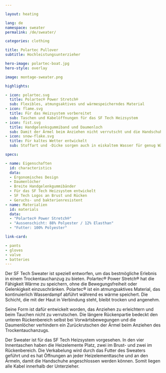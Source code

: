 ```yaml
---

layout: heating

lang: de
namespace: sweater
permalink: /de/sweater/

categories: clothing

title: Polartec Pullover
subtitle: Hochleistungsunterzieher

hero-image: polartec-boat.jpg
hero-style: overlay

image: montage-sweater.png

highlights:

- icon: polartec.svg
  title: Polartec® Power Stretch®
  sub: Flexibles, atmungsaktives und wärmespeicherndes Material
- icon: flame.svg
  title: Für das Heizsystem vorbereitet
  sub: Taschen und Kabelöffnungen für das SF Tech Heizsystem
- icon: fist.svg
  title: Handgelenksgummiband und Daumenloch
  sub: Damit der Ärmel beim Anziehen nicht verrutscht und die Handschuhe gut sitzen
- icon: snow-flake.svg
  title: Für kaltes Wetter entwickelt
  sub: Stoffart und -Dicke sorgen auch in eiskaltem Wasser für genug Wärme

specs:

- name: Eigenschaften
  id: characteristics
  data:
  - Ergonomisches Design
  - Daumenlöcher
  - Breite Handgelenkgummibänder
  - Für das SF Tech Heizsystem entwickelt
  - SF Tech Logos an Brust und Rücken
  - Geruchs- und bakterienresistent
- name: Materialien
  id: materials
  data:
  - "Polartec® Power Stretch®"
  - "Aussenschicht: 88% Polyester / 12% Elasthan"
  - "Futter: 100% Polyester"

link-card:

- pants
- gloves
- valve
- batteries
---
```

  
Der SF Tech Sweater ist speziell entworfen, um das bestmögliche Erlebnis in einem Trockentauchanzug zu bieten. Polartec® Power Stretch® hat die Fähigkeit Wärme zu speichern, ohne die Bewegungsfreiheit oder Gelenkigkeit einzuschränken. Polartec® ist ein atmungsaktives Material, das kontinuierlich Wasserdampf abführt während es wärme speichert. Die Schicht, die mit der Haut in Verbindung steht, bleibt trocken und angenehm.

Seine Form ist dafür entwickelt worden, das Anziehen zu erleichtern und beim Tauchen nicht zu verrutschen. Die längere Rückenpartie bedeckt den unteren Rückenbereich selbst bei Vorwärtsbewegungen und die Daumenlöcher verhindern ein Zurückrutschen der Ärmel beim Anziehen des Trockentauchanzugs.

Der Sweater ist für das SF Tech Heizsystem vorgesehen. In den vier Innentaschen haben die Heizelemente Platz, zwei im Brust- und zwei im Rückenbereich. Die Verkabelung wird durch das Futter des Sweaters geführt und es hat Öffnungen an jeder Heizelementtasche und an den Ärmeln, damit die Handschuhe angeschlossen werden können. Somit liegen alle Kabel innerhalb der Unterzieher.